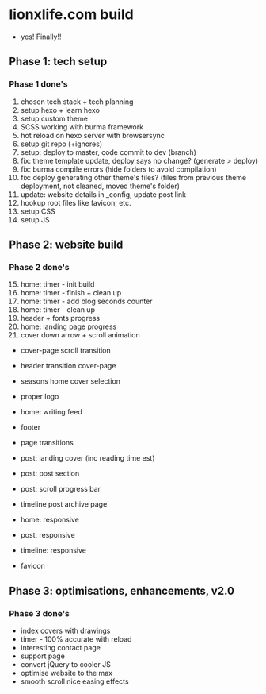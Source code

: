 # lionxlife.com build
* yes! Finally!!


## Phase 1: tech setup
### Phase 1 done's
1. chosen tech stack + tech planning
2. setup hexo + learn hexo
3. setup custom theme
4. SCSS working with burma framework
5. hot reload on hexo server with browsersync
6. setup git repo (+ignores)
7. setup: deploy to master, code commit to dev (branch)
8. fix: theme template update, deploy says no change? (generate > deploy)
9. fix: burma compile errors (hide folders to avoid compilation)
10. fix: deploy generating other theme's files? (files from previous theme deployment, not cleaned, moved theme's folder)
11. update: website details in _config, update post link
12. hookup root files like favicon, etc.
13. setup CSS
14. setup JS


## Phase 2: website build
### Phase 2 done's
15. home: timer - init build
16. home: timer - finish + clean up
17. home: timer - add blog seconds counter
18. home: timer - clean up
19. header + fonts progress
20. home: landing page progress
21. cover down arrow + scroll animation


* cover-page scroll transition
* header transition cover-page

* seasons home cover selection
* proper logo

* home: writing feed
* footer
* page transitions
* post: landing cover (inc reading time est)
* post: post section
* post: scroll progress bar
* timeline post archive page
* home: responsive
* post: responsive
* timeline: responsive
* favicon


## Phase 3: optimisations, enhancements, v2.0
### Phase 3 done's
* index covers with drawings
* timer - 100% accurate with reload
* interesting contact page
* support page
* convert jQuery to cooler JS
* optimise website to the max
* smooth scroll nice easing effects